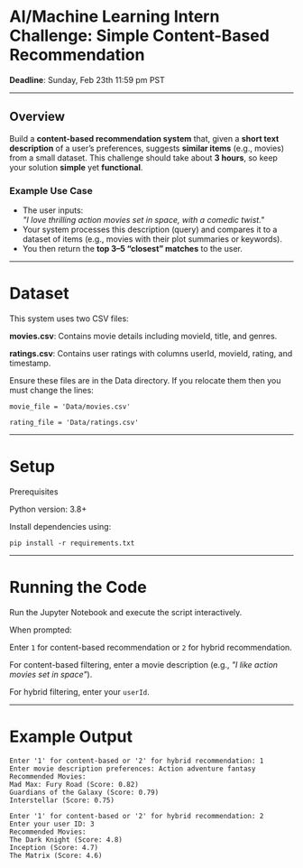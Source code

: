 # AI/Machine Learning Intern Challenge: Simple Content-Based Recommendation

**Deadline**: Sunday, Feb 23th 11:59 pm PST

---

## Overview

Build a **content-based recommendation system** that, given a **short text description** of a user’s preferences, suggests **similar items** (e.g., movies) from a small dataset. This challenge should take about **3 hours**, so keep your solution **simple** yet **functional**.

### Example Use Case

- The user inputs:  
  *"I love thrilling action movies set in space, with a comedic twist."*  
- Your system processes this description (query) and compares it to a dataset of items (e.g., movies with their plot summaries or keywords).  
- You then return the **top 3–5 “closest” matches** to the user.

---

# Dataset

This system uses two CSV files:

**movies.csv**: Contains movie details including movieId, title, and genres.

**ratings.csv**: Contains user ratings with columns userId, movieId, rating, and timestamp.

Ensure these files are in the Data directory. If you relocate them then you must change the lines:
```
movie_file = 'Data/movies.csv'

rating_file = 'Data/ratings.csv'
```

---

# Setup

Prerequisites

Python version: 3.8+

Install dependencies using:
```
pip install -r requirements.txt
```

---

# Running the Code

Run the Jupyter Notebook and execute the script interactively.

When prompted:

Enter ```1``` for content-based recommendation or ```2``` for hybrid recommendation.

For content-based filtering, enter a movie description (e.g., *"I like action movies set in space"*).

For hybrid filtering, enter your ```userId```.

---

# Example Output

```
Enter '1' for content-based or '2' for hybrid recommendation: 1
Enter movie description preferences: Action adventure fantasy
Recommended Movies:
Mad Max: Fury Road (Score: 0.82)
Guardians of the Galaxy (Score: 0.79)
Interstellar (Score: 0.75)

Enter '1' for content-based or '2' for hybrid recommendation: 2
Enter your user ID: 3
Recommended Movies:
The Dark Knight (Score: 4.8)
Inception (Score: 4.7)
The Matrix (Score: 4.6)
```






